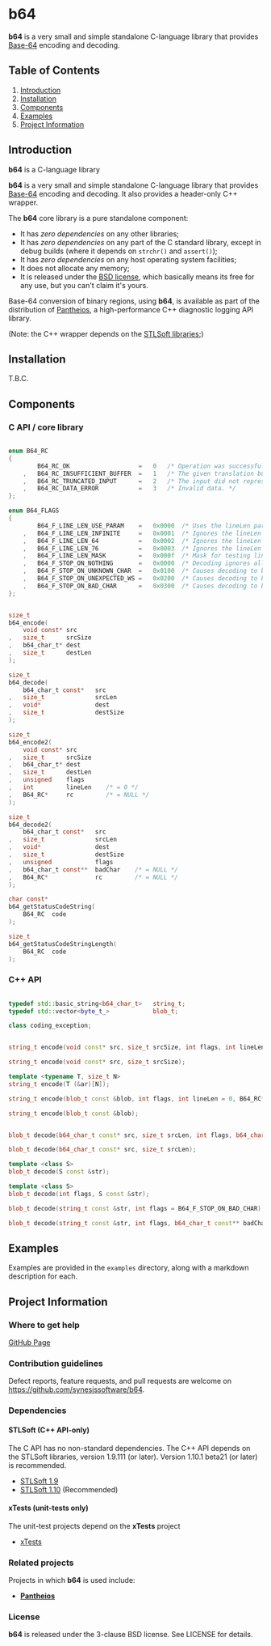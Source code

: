 # b64
**b64** is a very small and simple standalone C-language library that provides [Base-64](https://en.wikipedia.org/wiki/Base64) encoding and decoding.

## Table of Contents

1. [Introduction](#introduction)
2. [Installation](#installation)
3. [Components](#components)
4. [Examples](#examples)
5. [Project Information](#project-information)

## Introduction

**b64** is a C-language library

**b64** is a very small and simple standalone C-language library that provides [Base-64](https://en.wikipedia.org/wiki/Base64) encoding and decoding. It also provides a header-only C++ wrapper.

The **b64** core library is a pure standalone component:

 - It has *zero dependencies* on any other libraries;
 - It has *zero dependencies* on any part of the C standard library, except in debug builds (where it depends on `strchr()` and `assert()`);
 - It has *zero dependencies* on any host operating system facilities;
 - It does not allocate any memory;
 - It is released under the [BSD license](https://en.wikipedia.org/wiki/BSD_licenses), which basically means its free for any use, but you can't claim it's yours.

Base-64 conversion of binary regions, using **b64**, is available as part of the distribution of [Pantheios](http://github.com/synesissoftware/pantheios/), a high-performance C++ diagnostic logging API library.


 (Note: the C++ wrapper depends on the [STLSoft libraries](http://github.com/synesissoftware/STLSoft-1.10/);)

## Installation

T.B.C.

## Components

### C API / core library

```C

enum B64_RC
{
        B64_RC_OK                   =   0   /* Operation was successful. */
    ,   B64_RC_INSUFFICIENT_BUFFER  =   1   /* The given translation buffer was not of sufficient size. */
    ,   B64_RC_TRUNCATED_INPUT      =   2   /* The input did not represent a fully formed stream of octet couplings. */
    ,   B64_RC_DATA_ERROR           =   3   /* Invalid data. */
};

enum B64_FLAGS
{
        B64_F_LINE_LEN_USE_PARAM    =   0x0000  /* Uses the lineLen parameter to b64_encode2(). Ignored by b64_decode2(). */
    ,   B64_F_LINE_LEN_INFINITE     =   0x0001  /* Ignores the lineLen parameter to b64_encode2(). Line length is infinite. Ignored by b64_decode2(). */
    ,   B64_F_LINE_LEN_64           =   0x0002  /* Ignores the lineLen parameter to b64_encode2(). Line length is 64. Ignored by b64_decode2(). */
    ,   B64_F_LINE_LEN_76           =   0x0003  /* Ignores the lineLen parameter to b64_encode2(). Line length is 76. Ignored by b64_decode2(). */
    ,   B64_F_LINE_LEN_MASK         =   0x000f  /* Mask for testing line length flags to b64_encode2(). Ignored by b64_encode2(). */
    ,   B64_F_STOP_ON_NOTHING       =   0x0000  /* Decoding ignores all invalid characters in the input data. Ignored by b64_encode2(). */
    ,   B64_F_STOP_ON_UNKNOWN_CHAR  =   0x0100  /* Causes decoding to break if any non-Base-64 [a-zA-Z0-9=+/], non-whitespace character is encountered. Ignored by b64_encode2(). */
    ,   B64_F_STOP_ON_UNEXPECTED_WS =   0x0200  /* Causes decoding to break if any unexpected whitespace is encountered. Ignored by b64_encode2(). */
    ,   B64_F_STOP_ON_BAD_CHAR      =   0x0300  /* Causes decoding to break if any non-Base-64 [a-zA-Z0-9=+/] character is encountered. Ignored by b64_encode2(). */
};


size_t
b64_encode(
    void const* src
,   size_t      srcSize
,   b64_char_t* dest
,   size_t      destLen
);

size_t
b64_decode(
    b64_char_t const*   src
,   size_t              srcLen
,   void*               dest
,   size_t              destSize
);

size_t
b64_encode2(
    void const* src
,   size_t      srcSize
,   b64_char_t* dest
,   size_t      destLen
,   unsigned    flags
,   int         lineLen    /* = 0 */
,   B64_RC*     rc         /* = NULL */
);

size_t
b64_decode2(
    b64_char_t const*   src
,   size_t              srcLen
,   void*               dest
,   size_t              destSize
,   unsigned            flags
,   b64_char_t const**  badChar    /* = NULL */
,   B64_RC*             rc         /* = NULL */
);

char const*
b64_getStatusCodeString(
    B64_RC  code
);

size_t
b64_getStatusCodeStringLength(
    B64_RC  code
);

```

### C++ API

```C++

typedef std::basic_string<b64_char_t>   string_t;
typedef std::vector<byte_t_>            blob_t;

class coding_exception;


string_t encode(void const* src, size_t srcSize, int flags, int lineLen = 0, B64_RC* rc = NULL);

string_t encode(void const* src, size_t srcSize);

template <typename T, size_t N>
string_t encode(T (&ar)[N]);

string_t encode(blob_t const &blob, int flags, int lineLen = 0, B64_RC* rc = NULL);

string_t encode(blob_t const &blob);


blob_t decode(b64_char_t const* src, size_t srcLen, int flags, b64_char_t const** badChar = NULL, B64_RC* rc = NULL);

blob_t decode(b64_char_t const* src, size_t srcLen);

template <class S>
blob_t decode(S const &str);

template <class S>
blob_t decode(int flags, S const &str);

blob_t decode(string_t const &str, int flags = B64_F_STOP_ON_BAD_CHAR);

blob_t decode(string_t const &str, int flags, b64_char_t const** badChar, B64_RC* rc = NULL);

```

## Examples

Examples are provided in the ```examples``` directory, along with a markdown description for each.

## Project Information

### Where to get help

[GitHub Page](https://github.com/synesissoftware/b64 "GitHub Page")

### Contribution guidelines

Defect reports, feature requests, and pull requests are welcome on https://github.com/synesissoftware/b64.

### Dependencies

#### STLSoft (C++ API-only)

The C API has no non-standard dependencies. The C++ API depends on the STLSoft libraries, version 1.9.111 (or later). Version 1.10.1 beta21 (or later) is recommended.

* [STLSoft 1.9](http://github.com/synesissoftware/STLSoft-1.9/)
* [STLSoft 1.10](http://github.com/synesissoftware/STLSoft-1.10/) (Recommended)

#### xTests (unit-tests only)

The unit-test projects depend on the **xTests** project

* [xTests](http://github.com/synesissoftware/xTests/)


### Related projects

Projects in which **b64** is used include:

* [**Pantheios**](https://github.com/synesissoftware/Pantheios)

### License

**b64** is released under the 3-clause BSD license. See LICENSE for details.


<!-- ########################### end of file ########################### -->

